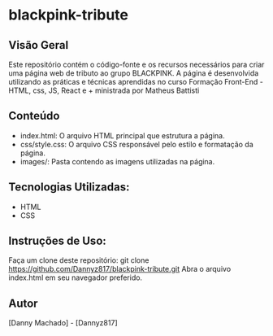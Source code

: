 # blackpink-tribute

## Visão Geral
Este repositório contém o código-fonte e os recursos necessários para criar uma página web de tributo ao grupo BLACKPINK. A página é desenvolvida utilizando as práticas e técnicas aprendidas no curso Formação Front-End - HTML, css, JS, React e + ministrada por Matheus Battisti


## Conteúdo
- index.html: O arquivo HTML principal que estrutura a página.
- css/style.css: O arquivo CSS responsável pelo estilo e formatação da página.
- images/: Pasta contendo as imagens utilizadas na página.

## Tecnologias Utilizadas:
- HTML
- CSS

## Instruções de Uso:
Faça um clone deste repositório: git clone https://github.com/Dannyz817/blackpink-tribute.git
Abra o arquivo index.html em seu navegador preferido.

## Autor
[Danny Machado] - [Dannyz817]



